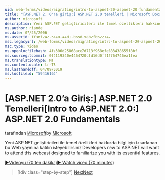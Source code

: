 ```yaml
---
uid: web-forms/videos/migrating/intro-to-aspnet-20-aspnet-20-fundamentals
title: "[ASP.NET 2. 0'na giriş:] ASP.NET 2.0 temelleri | Microsoft Docs"
author: microsoft
description: Yeni ASP.NET geliştiricileri ile temel özellikleri hakkında bilgi için tasarlanan bu Web yayınına katılın isteyebilirsiniz.
ms.author: riande
ms.date: 07/25/2006
ms.assetid: ff36f242-5f40-44d1-b65d-5ab2fb622742
msc.legacyurl: /web-forms/videos/migrating/intro-to-aspnet-20-aspnet-20-fundamentals
msc.type: video
ms.openlocfilehash: 4fa306d25868ace7d713f968efe083438655f8bf
ms.sourcegitcommit: 0f1119340e4464720cfd16d0ff15764746ea1fea
ms.translationtype: MT
ms.contentlocale: tr-TR
ms.lasthandoff: 04/09/2019
ms.locfileid: "59416161"
---
```

# <a name="intro-to-aspnet-20-aspnet-20-fundamentals"></a><span data-ttu-id="6be28-103">[ASP.NET 2.0’a Giriş:] ASP.NET 2.0 Temelleri</span><span class="sxs-lookup"><span data-stu-id="6be28-103">[Intro to ASP.NET 2.0:] ASP.NET 2.0 Fundamentals</span></span>

<span data-ttu-id="6be28-104">tarafından [Microsoft](https://github.com/microsoft)</span><span class="sxs-lookup"><span data-stu-id="6be28-104">by [Microsoft](https://github.com/microsoft)</span></span>

<span data-ttu-id="6be28-105">Yeni ASP.NET geliştiricileri ile temel özellikleri hakkında bilgi için tasarlanan bu Web yayınına katılın isteyebilirsiniz.</span><span class="sxs-lookup"><span data-stu-id="6be28-105">Developers new to ASP.NET will want to attend this webcast designed to familiarize you with its essential features.</span></span>

[<span data-ttu-id="6be28-106">&#9654;Videoyu (70'ten dakika)</span><span class="sxs-lookup"><span data-stu-id="6be28-106">&#9654; Watch video (70 minutes)</span></span>](https://channel9.msdn.com/Blogs/ASP-NET-Site-Videos/intro-to-aspnet-20-aspnet-20-fundamentals)

> [!div class="step-by-step"]
> [<span data-ttu-id="6be28-107">Next</span><span class="sxs-lookup"><span data-stu-id="6be28-107">Next</span></span>](intro-to-aspnet-20-user-interface-elements.md)
